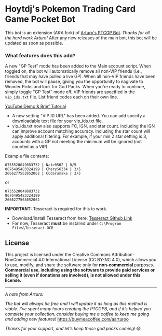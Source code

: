 # Hoytdj's Pokemon Trading Card Game Pocket Bot
This bot is an extension (AKA fork) of [Arturo's PTCGP Bot](https://github.com/Arturo-1212/PTCGPB). _Thanks for all the hard work Arturo!_ After any new releases of the main bot, this bot will be updated as soon as possible.

### What features does this add?
A new "GP Test" mode has been added to the Main account script. When toggled on, the bot will automatically remove all non-VIP friends (i.e., friends that may have pulled a live GP). When all non-VIP friends have been removed, the bot will pause, giving you the opportunity to nagivate to Wonder Picks and look for God Packs. When you're ready to continue, simply toggle "GP Test" mode off.
VIP friends are specified in the `vip_ids.txt` file. List friend codes each on their own line.

[YouTube Demo & Brief Tutorial](https://youtu.be/LOV1Yx08wLg)

- A new setting "VIP ID URL" has been added. You can add specify a downloadable text file for your vip_ids.txt file.
- vip_ids.txt now also supports FC, IGN, and star count. Including the IGN can improve account matching accuracy. Including the star count will apply additional filtering. For example, if your min 2 star setting is 3, accounts with a GP not meeting the minimum will be ignored (not counted as a VIP).

Example file contents:
```
0735520049083732 | Nate0562 | 0/5
8076495483324199 | CheryS6334 | 3/5
2666277563052062 | CCdarumaka | 3/5
```
or 
```
0735520049083732
8076495483324199
2666277563052062
```

**IMPORTANT:** Tesseract is required for this to work.
* Download/install Tesseract from here: [Tesseract Github Link](https://github.com/UB-Mannheim/tesseract/wiki) 
* For now, Tesseract **must** be installed under `C:\Program Files\Tesseract-OCR`

## License
This project is licensed under the Creative Commons Attribution-NonCommercial 4.0 International License (CC BY-NC 4.0), which allows you to use, modify, and share the software only for **non-commercial** purposes.
**Commercial use, including using the software to provide paid services or selling it (even if donations are involved), is not allowed under this license.**

------------------------------------------
_A note from Arturo:_

_The bot will always be free and I will update it as long as this method is viable. I've spent many hours creating the PTCGPB, and if it’s helped you complete your collection, consider buying me a coffee to keep me going and adding new features!_
https://buymeacoffee.com/aarturoo

_Thanks for your support, and let’s keep those god packs coming!_ 😄
